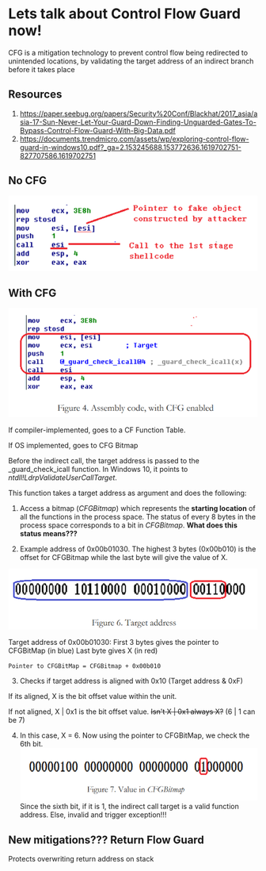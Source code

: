 # Lets talk about Control Flow Guard now!

CFG is a mitigation technology to prevent control flow being redirected to unintended locations, 
by validating the target address of an indirect branch before it takes place

## Resources
1) https://paper.seebug.org/papers/Security%20Conf/Blackhat/2017_asia/asia-17-Sun-Never-Let-Your-Guard-Down-Finding-Unguarded-Gates-To-Bypass-Control-Flow-Guard-With-Big-Data.pdf
2) https://documents.trendmicro.com/assets/wp/exploring-control-flow-guard-in-windows10.pdf?_ga=2.153245688.153772636.1619702751-827707586.1619702751

## No CFG
![plot](./Images/NoCFG.PNG)

## With CFG
![plot](./Images/WithCFG.PNG)

If compiler-implemented, goes to a CF Function Table.

If OS implemented, goes to CFG Bitmap

Before the indirect call, the target address is passed to the _guard_check_icall function.
In Windows 10, it points to *ntdll!LdrpValidateUserCallTarget*.

This function takes a target address as argument and does the following:

1) Access a bitmap (*CFGBitmap*) which represents the **starting location** of all the functions in 
the process space. The status of every 8 bytes in the process space corresponds to a bit in *CFGBitmap*.
**What does this status means???**

2) Example address of 0x00b01030. The highest 3 bytes (0x00b010) is the offset for CFGBitmap while 
the last byte will give the value of X. 

![plot](./Images/TargetAddress.PNG)

Target address of 0x00b01030:
First 3 bytes gives the pointer to CFGBitMap (in blue)
Last byte gives X (in red)

```
Pointer to CFGBitMap = CFGBitmap + 0x00b010
```

3) Checks if target address is aligned with 0x10 (Target address & 0xF)

If its aligned, X is the bit offset value within the unit.

If not aligned, X | 0x1 is the bit offset value. ~~Isn't X | 0x1 always X?~~ (6 | 1 can be 7)

4) In this case, X = 6. Now using the pointer to CFGBitMap, we check the 6th bit.
![plot](./Images/ValueInCFGBitMap.PNG)
Since the sixth bit, if it is 1, the indirect call target is a valid function address.
Else, invalid and trigger exception!!!

## New mitigations??? Return Flow Guard 
Protects overwriting return address on stack
 